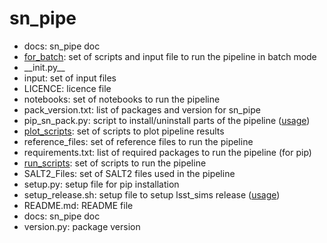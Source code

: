 # sn_pipe 

 * docs: sn_pipe doc
 * [for_batch](for_batch.md): set of scripts and input file to run the pipeline in batch mode
 * \_\_init.py\_\_
 * input: set of input files
 * LICENCE: licence file
 * notebooks: set of notebooks to run the pipeline
 * pack_version.txt: list of packages and version for sn_pipe
 * pip_sn_pack.py: script to install/uninstall parts of the pipeline ([usage](usage_pip_sn_pack.md))
 * [plot_scripts](plot_scripts.md): set of scripts to plot pipeline results
 * reference_files: set of reference files to run the pipeline
 * requirements.txt: list of required packages to run the pipeline (for pip)
 * [run_scripts](run_scripts.md): set of scripts to run the pipeline
 * SALT2_Files: set of SALT2 files used in the pipeline
 * setup.py: setup file for pip installation
 * setup_release.sh: setup file to setup lsst_sims release ([usage](usage_setup_release.md))
 * README.md: README file
 * docs: sn_pipe doc
 * version.py: package version
